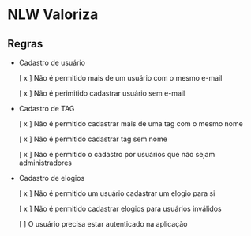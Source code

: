 # NLW Valoriza
## Regras
- Cadastro de usuário

    [ x ] Não é permitido mais de um usuário com o mesmo e-mail

    [ x ] Não é perimitido cadastrar usuário sem e-mail

- Cadastro de TAG

    [ x ] Não é permitido cadastrar mais de uma tag com o mesmo nome

    [ x ] Não é permitido cadastrar tag sem nome

    [ x ] Não é permitido o cadastro por usuários que não sejam administradores

- Cadastro de elogios

    [ x ] Não é permitido um usuário cadastrar um elogio para si

    [ x ] Não é permitido cadastrar elogios para usuários inválidos

    [ ] O usuário precisa estar autenticado na aplicação